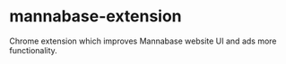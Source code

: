 # mannabase-extension
Chrome extension which improves Mannabase website UI and ads more functionality.
